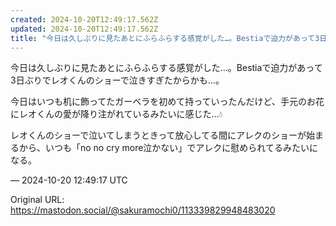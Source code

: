 ```yaml
---
created: 2024-10-20T12:49:17.562Z
updated: 2024-10-20T12:49:17.562Z
title: "今日は久しぶりに見たあとにふらふらする感覚がした…。Bestiaで迫力があって3日ぶりでレオくんのショーで泣きすぎたからかも…。今日はいつも机に飾ってたガーベラ[...]"
---
```


<p>今日は久しぶりに見たあとにふらふらする感覚がした…。Bestiaで迫力があって3日ぶりでレオくんのショーで泣きすぎたからかも…。</p><p>今日はいつも机に飾ってたガーベラを初めて持っていったんだけど、手元のお花にレオくんの愛が降り注がれているみたいに感じた…💧</p><p>レオくんのショーで泣いてしまうときって放心してる間にアレクのショーが始まるから、いつも「no no cry more泣かない」でアレクに慰められてるみたいになる。</p>

&mdash; 2024-10-20 12:49:17 UTC

Original URL: https://mastodon.social/@sakuramochi0/113339829948483020
